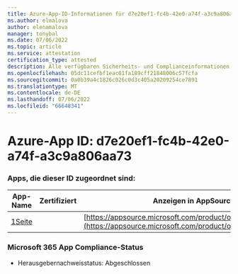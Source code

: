 ```yaml
---
title: Azure-App-ID-Informationen für d7e20ef1-fc4b-42e0-a74f-a3c9a806aa73
ms.author: elmalova
author: elenamalova
manager: tonybal
ms.date: 07/06/2022
ms.topic: article
ms.service: attestation
certification_type: attested
description: Alle verfügbaren Sicherheits- und Complianceinformationen für d7e20ef1-fc4b-42e0-a74f-a3c9a806aa73.
ms.openlocfilehash: 05dc11cefbf1eac01fa189cff21848006c57fcfa
ms.sourcegitcommit: 0a0b39a4c1826c026c0d3c405a20209254ce7891
ms.translationtype: MT
ms.contentlocale: de-DE
ms.lasthandoff: 07/06/2022
ms.locfileid: "66648341"
---
```

# <a name="azure-app-id-d7e20ef1-fc4b-42e0-a74f-a3c9a806aa73"></a>Azure-App ID: d7e20ef1-fc4b-42e0-a74f-a3c9a806aa73


### <a name="apps-associated-with-this-id"></a>Apps, die dieser ID zugeordnet sind:
| **App-Name** | **Zertifiziert** | **Anzeigen in AppSource** |
|--------------|---------------|-----------------------|
| [1Seite](../forward/WA200003900.md) |  | [https://appsource.microsoft.com/product/office/WA200003900](https://appsource.microsoft.com/product/office/WA200003900) |

### <a name="microsoft-365-app-compliance-status"></a>Microsoft 365 App Compliance-Status
- Herausgebernachweisstatus: Abgeschlossen
